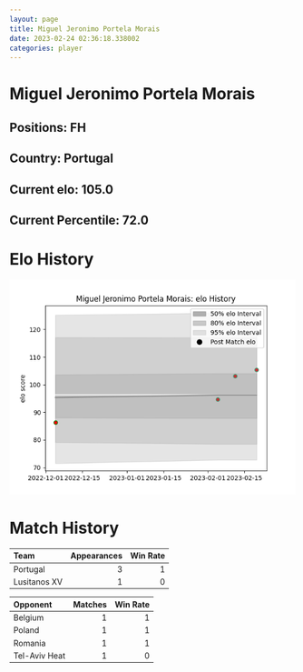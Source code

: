 ```yaml
---  
layout: page  
title: Miguel Jeronimo Portela Morais  
date: 2023-02-24 02:36:18.338002  
categories: player  
---
```

# Miguel Jeronimo Portela Morais

## Positions: FH

## Country: Portugal

## Current elo: 105.0

## Current Percentile: 72.0

# Elo History


![elo history](history_MiguelJeronimoPortelaMorais.png)
# Match History


| Team         |   Appearances |   Win Rate |
|:-------------|--------------:|-----------:|
| Portugal     |             3 |          1 |
| Lusitanos XV |             1 |          0 |

| Opponent      |   Matches |   Win Rate |
|:--------------|----------:|-----------:|
| Belgium       |         1 |          1 |
| Poland        |         1 |          1 |
| Romania       |         1 |          1 |
| Tel-Aviv Heat |         1 |          0 |
